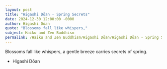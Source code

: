 ```yaml
---
layout: post
title: "Higashi Dōan - Spring Secrets"
date: 2024-12-30 12:00:00 -0000
author: Higashi Dōan
quote: "Blossoms fall like whispers,"
subject: Haiku and Zen Buddhism
permalink: /Haiku and Zen Buddhism/Higashi Dōan/Higashi Dōan - Spring Secrets
---
```


Blossoms fall like whispers,
a gentle breeze carries
secrets of spring.

- Higashi Dōan

